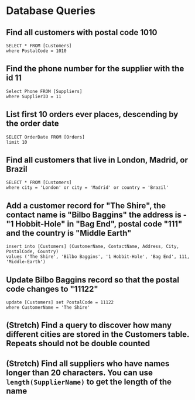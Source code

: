 # Database Queries

## Find all customers with postal code 1010
    SELECT * FROM [Customers]
    where PostalCode = 1010

## Find the phone number for the supplier with the id 11
    Select Phone FROM [Suppliers]
    where SupplierID = 11

## List first 10 orders ever places, descending by the order date
    SELECT OrderDate FROM [Orders]
    limit 10

## Find all customers that live in London, Madrid, or Brazil
    SELECT * FROM [Customers]
    where city = 'London' or city = 'Madrid' or country = 'Brazil'

## Add a customer record for "The Shire", the contact name is "Bilbo Baggins" the address is -"1 Hobbit-Hole" in "Bag End", postal code "111" and the country is "Middle Earth"
    insert into [Customers] (CustomerName, ContactName, Address, City, PostalCode, Country)
    values ('The Shire', 'Bilbo Baggins', '1 Hobbit-Hole', 'Bag End', 111, 'Middle-Earth')

## Update Bilbo Baggins record so that the postal code changes to "11122"
    update [Customers] set PostalCode = 11122
    where CustomerName = 'The Shire'
## (Stretch) Find a query to discover how many different cities are stored in the Customers table. Repeats should not be double counted

## (Stretch) Find all suppliers who have names longer than 20 characters. You can use `length(SupplierName)` to get the length of the name
